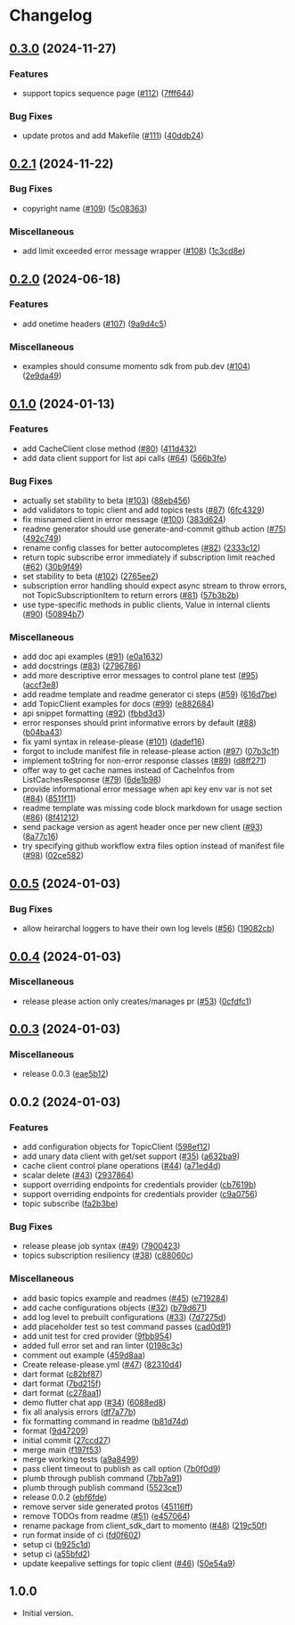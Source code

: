 # Changelog

## [0.3.0](https://github.com/momentohq/client-sdk-dart/compare/v0.2.1...v0.3.0) (2024-11-27)


### Features

* support topics sequence page ([#112](https://github.com/momentohq/client-sdk-dart/issues/112)) ([7fff644](https://github.com/momentohq/client-sdk-dart/commit/7fff6441b19533e5009c6acd5ea3a7d42ce435f9))


### Bug Fixes

* update protos and add Makefile ([#111](https://github.com/momentohq/client-sdk-dart/issues/111)) ([40ddb24](https://github.com/momentohq/client-sdk-dart/commit/40ddb24df8030f7e892be736d0b10a4311719630))

## [0.2.1](https://github.com/momentohq/client-sdk-dart/compare/v0.2.0...v0.2.1) (2024-11-22)


### Bug Fixes

* copyright name ([#109](https://github.com/momentohq/client-sdk-dart/issues/109)) ([5c08363](https://github.com/momentohq/client-sdk-dart/commit/5c0836369ff7e9fa0135150de276a4ad4445294d))


### Miscellaneous

* add limit exceeded error message wrapper ([#108](https://github.com/momentohq/client-sdk-dart/issues/108)) ([1c3cd8e](https://github.com/momentohq/client-sdk-dart/commit/1c3cd8e2bbe364d3af5810c45eafcd5d54310caa))

## [0.2.0](https://github.com/momentohq/client-sdk-dart/compare/v0.1.0...v0.2.0) (2024-06-18)


### Features

* add onetime headers ([#107](https://github.com/momentohq/client-sdk-dart/issues/107)) ([9a9d4c5](https://github.com/momentohq/client-sdk-dart/commit/9a9d4c518fa8ed769eb6cafc4f710a6e0ffca11c))


### Miscellaneous

* examples should consume momento sdk from pub.dev ([#104](https://github.com/momentohq/client-sdk-dart/issues/104)) ([2e9da49](https://github.com/momentohq/client-sdk-dart/commit/2e9da49f73828fe23dbe5cf13c025ed5ce2d2998))

## [0.1.0](https://github.com/momentohq/client-sdk-dart/compare/v0.0.5...v0.1.0) (2024-01-13)


### Features

* add CacheClient close method ([#80](https://github.com/momentohq/client-sdk-dart/issues/80)) ([411d432](https://github.com/momentohq/client-sdk-dart/commit/411d432c0f6989df746cf72d35e7c095351c6307))
* add data client support for list api calls ([#64](https://github.com/momentohq/client-sdk-dart/issues/64)) ([566b3fe](https://github.com/momentohq/client-sdk-dart/commit/566b3feba37e8c6072b7fe3e60bffe6d6756e14f))


### Bug Fixes

* actually set stability to beta ([#103](https://github.com/momentohq/client-sdk-dart/issues/103)) ([88eb456](https://github.com/momentohq/client-sdk-dart/commit/88eb45614bbd19ed4e5e42c1c7a1c7092710a7a7))
* add validators to topic client and add topics tests ([#87](https://github.com/momentohq/client-sdk-dart/issues/87)) ([6fc4329](https://github.com/momentohq/client-sdk-dart/commit/6fc43299fedadfab9d0414646c4747a3b6580316))
* fix misnamed client in error message ([#100](https://github.com/momentohq/client-sdk-dart/issues/100)) ([383d624](https://github.com/momentohq/client-sdk-dart/commit/383d624de096800e9500f3d28e586d9487a6b1ec))
* readme generator should use generate-and-commit github action ([#75](https://github.com/momentohq/client-sdk-dart/issues/75)) ([492c749](https://github.com/momentohq/client-sdk-dart/commit/492c749e3d0d9708a62763238d75365a198e68fa))
* rename config classes for better autocompletes ([#82](https://github.com/momentohq/client-sdk-dart/issues/82)) ([2333c12](https://github.com/momentohq/client-sdk-dart/commit/2333c1251a06547ca2323f1cfb1aa3381a155bdd))
* return topic subscribe error immediately if subscription limit reached ([#62](https://github.com/momentohq/client-sdk-dart/issues/62)) ([30b9f49](https://github.com/momentohq/client-sdk-dart/commit/30b9f49547225a4e438846490bab7ffb1d68e3cf))
* set stability to beta ([#102](https://github.com/momentohq/client-sdk-dart/issues/102)) ([2765ee2](https://github.com/momentohq/client-sdk-dart/commit/2765ee2691cc31bf5a6b0721d7c8f5c5d9201694))
* subscription error handling should expect async stream to throw errors, not TopicSubscriptionItem to return errors ([#81](https://github.com/momentohq/client-sdk-dart/issues/81)) ([57b3b2b](https://github.com/momentohq/client-sdk-dart/commit/57b3b2b596ba45e10b11efad5f306f7693b7b18e))
* use type-specific methods in public clients, Value in internal clients ([#90](https://github.com/momentohq/client-sdk-dart/issues/90)) ([50894b7](https://github.com/momentohq/client-sdk-dart/commit/50894b75869e04b4c60c5d9c3d41befbc3a6f652))


### Miscellaneous

* add doc api examples ([#91](https://github.com/momentohq/client-sdk-dart/issues/91)) ([e0a1632](https://github.com/momentohq/client-sdk-dart/commit/e0a1632ebeca5f98ee965eb2486c4b866291ede3))
* add docstrings ([#83](https://github.com/momentohq/client-sdk-dart/issues/83)) ([2796786](https://github.com/momentohq/client-sdk-dart/commit/2796786ce513c2b9e759f7650f8d4b193f774740))
* add more descriptive error messages to control plane test ([#95](https://github.com/momentohq/client-sdk-dart/issues/95)) ([accf3e8](https://github.com/momentohq/client-sdk-dart/commit/accf3e8f74f4e1f0e4f37ca307c862b84bd9f89f))
* add readme template and readme generator ci steps ([#59](https://github.com/momentohq/client-sdk-dart/issues/59)) ([616d7be](https://github.com/momentohq/client-sdk-dart/commit/616d7beaf36d0c577f923597d07fbdea9c44a170))
* add TopicClient examples for docs ([#99](https://github.com/momentohq/client-sdk-dart/issues/99)) ([e882684](https://github.com/momentohq/client-sdk-dart/commit/e88268457b27141d6b49caa7b4b30855ad1ceb30))
* api snippet formatting ([#92](https://github.com/momentohq/client-sdk-dart/issues/92)) ([fbbd3d3](https://github.com/momentohq/client-sdk-dart/commit/fbbd3d30066c6ac1d70ab13c122605fa51b47035))
* error responses should print informative errors by default ([#88](https://github.com/momentohq/client-sdk-dart/issues/88)) ([b04ba43](https://github.com/momentohq/client-sdk-dart/commit/b04ba431428702c21479b71f1268c0f19b72ea04))
* fix yaml syntax in release-please ([#101](https://github.com/momentohq/client-sdk-dart/issues/101)) ([dadef16](https://github.com/momentohq/client-sdk-dart/commit/dadef1670f3ab6e28bba2279f436170b419946f7))
* forgot to include manifest file in release-please action ([#97](https://github.com/momentohq/client-sdk-dart/issues/97)) ([07b3c1f](https://github.com/momentohq/client-sdk-dart/commit/07b3c1f187d88eaea9820b65e8c28b726b6dcda7))
* implement toString for non-error response classes ([#89](https://github.com/momentohq/client-sdk-dart/issues/89)) ([d8ff271](https://github.com/momentohq/client-sdk-dart/commit/d8ff27116f1c2ff4fc0abdc977eca356fbbefd97))
* offer way to get cache names instead of CacheInfos from ListCachesResponse ([#79](https://github.com/momentohq/client-sdk-dart/issues/79)) ([6de1b98](https://github.com/momentohq/client-sdk-dart/commit/6de1b985128d979614adbc06131a64c8364e116b))
* provide informational error message when api key env var is not set ([#84](https://github.com/momentohq/client-sdk-dart/issues/84)) ([8511f11](https://github.com/momentohq/client-sdk-dart/commit/8511f11ebffe0a3a41972d407053ca8caa48e3db))
* readme template was missing code block markdown for usage section ([#86](https://github.com/momentohq/client-sdk-dart/issues/86)) ([8f41212](https://github.com/momentohq/client-sdk-dart/commit/8f412126ccd8af52241701cdfa45a6c92d97f138))
* send package version as agent header once per new client ([#93](https://github.com/momentohq/client-sdk-dart/issues/93)) ([8a77c16](https://github.com/momentohq/client-sdk-dart/commit/8a77c169a6e22c22b49f39927d1bc03981da232e))
* try specifying github workflow extra files option instead of manifest file ([#98](https://github.com/momentohq/client-sdk-dart/issues/98)) ([02ce582](https://github.com/momentohq/client-sdk-dart/commit/02ce5825198e7f2ae80a48d4094d5b128eb9a977))

## [0.0.5](https://github.com/momentohq/client-sdk-dart/compare/v0.0.4...v0.0.5) (2024-01-03)


### Bug Fixes

* allow heirarchal loggers to have their own log levels ([#56](https://github.com/momentohq/client-sdk-dart/issues/56)) ([19082cb](https://github.com/momentohq/client-sdk-dart/commit/19082cbced2b480c1ddb264df0741baf2c631072))

## [0.0.4](https://github.com/momentohq/client-sdk-dart/compare/v0.0.3...v0.0.4) (2024-01-03)


### Miscellaneous

* release please action only creates/manages pr ([#53](https://github.com/momentohq/client-sdk-dart/issues/53)) ([0cfdfc1](https://github.com/momentohq/client-sdk-dart/commit/0cfdfc121079421cb8f546897d2362edfc833533))

## [0.0.3](https://github.com/momentohq/client-sdk-dart/compare/v0.0.2...v0.0.3) (2024-01-03)


### Miscellaneous

* release 0.0.3 ([eae5b12](https://github.com/momentohq/client-sdk-dart/commit/eae5b12794d156ff793d7dec2caf9f9859115da8))

## 0.0.2 (2024-01-03)


### Features

* add configuration objects for TopicClient ([598ef12](https://github.com/momentohq/client-sdk-dart/commit/598ef1253aacc96f1db6d596e86f718b17b5b179))
* add unary data client with get/set support ([#35](https://github.com/momentohq/client-sdk-dart/issues/35)) ([a632ba9](https://github.com/momentohq/client-sdk-dart/commit/a632ba95ed6ea3e1019185a46f10a502433a6d51))
* cache client control plane operations ([#44](https://github.com/momentohq/client-sdk-dart/issues/44)) ([a71ed4d](https://github.com/momentohq/client-sdk-dart/commit/a71ed4d059c4f5d63c701a5985ed1115241ab728))
* scalar delete ([#43](https://github.com/momentohq/client-sdk-dart/issues/43)) ([2937864](https://github.com/momentohq/client-sdk-dart/commit/2937864c5f357640d9dc371bfdccc695a6bcc91f))
* support overriding endpoints for credentials provider ([cb7619b](https://github.com/momentohq/client-sdk-dart/commit/cb7619bcbb3ddea2d88cfc53f9b120e4b1b2b2bc))
* support overriding endpoints for credentials provider ([c9a0756](https://github.com/momentohq/client-sdk-dart/commit/c9a075648d4cf31a4e62d7ed63e52e6f8c39e6a5))
* topic subscribe ([fa2b3be](https://github.com/momentohq/client-sdk-dart/commit/fa2b3bef8192788896fbacbe5f44c2ad13774260))


### Bug Fixes

* release please job syntax ([#49](https://github.com/momentohq/client-sdk-dart/issues/49)) ([7900423](https://github.com/momentohq/client-sdk-dart/commit/790042304679b1deb218220b208188f5289fc73d))
* topics subscription resiliency ([#38](https://github.com/momentohq/client-sdk-dart/issues/38)) ([c88060c](https://github.com/momentohq/client-sdk-dart/commit/c88060cfa2d85c8df40cf3cb307b012c9099d6c3))


### Miscellaneous

* add basic topics example and readmes ([#45](https://github.com/momentohq/client-sdk-dart/issues/45)) ([e719284](https://github.com/momentohq/client-sdk-dart/commit/e7192846fca5d570c30aac6d2775bf56e28c0ea3))
* add cache configurations objects ([#32](https://github.com/momentohq/client-sdk-dart/issues/32)) ([b79d671](https://github.com/momentohq/client-sdk-dart/commit/b79d671f7e761ed74e6aae231632d2afa810e525))
* add log level to prebuilt configurations ([#33](https://github.com/momentohq/client-sdk-dart/issues/33)) ([7d7275d](https://github.com/momentohq/client-sdk-dart/commit/7d7275dbbd279c24a324ff87a902c45d1c3b82b0))
* add placeholder test so test command passes ([cad0d91](https://github.com/momentohq/client-sdk-dart/commit/cad0d912dab3f194d1a279bf71cc96fbdc5602ec))
* add unit test for cred provider ([9fbb954](https://github.com/momentohq/client-sdk-dart/commit/9fbb954ba2caf344e895f07183648520210b6d65))
* added full error set and ran linter ([0198c3c](https://github.com/momentohq/client-sdk-dart/commit/0198c3cb7c36b95010cd40e6bf19595764db2496))
* comment out example ([459d8aa](https://github.com/momentohq/client-sdk-dart/commit/459d8aae5eb65f0cc54b183cda1c7ceee6919e68))
* Create release-please.yml ([#47](https://github.com/momentohq/client-sdk-dart/issues/47)) ([82310d4](https://github.com/momentohq/client-sdk-dart/commit/82310d4c4c783d20ec151909d15ce91560c0641b))
* dart format ([c82bf87](https://github.com/momentohq/client-sdk-dart/commit/c82bf879d29844db8b0f9c676fc6eb70f416fce9))
* dart format ([7bd215f](https://github.com/momentohq/client-sdk-dart/commit/7bd215f8177cf899a12a9301eb3eeb93884653eb))
* dart format ([c278aa1](https://github.com/momentohq/client-sdk-dart/commit/c278aa1471912aeae25755254b6b660db8310d0a))
* demo flutter chat app ([#34](https://github.com/momentohq/client-sdk-dart/issues/34)) ([6088ed8](https://github.com/momentohq/client-sdk-dart/commit/6088ed8cadd67b8c6e779d73e03cbe6dc0b26d90))
* fix all analysis errors ([df7a77b](https://github.com/momentohq/client-sdk-dart/commit/df7a77befa5b8278f4471a9a47ac50a36d0989bb))
* fix formatting command in readme ([b81d74d](https://github.com/momentohq/client-sdk-dart/commit/b81d74d2e6381e9a037d966c14ac1a4d05c78c88))
* format ([9d47209](https://github.com/momentohq/client-sdk-dart/commit/9d4720924405b8f1972f3d6e550d4d6f644f3239))
* initial commit ([27ccd27](https://github.com/momentohq/client-sdk-dart/commit/27ccd27b209439591f49b0cad670ca47e7882252))
* merge main ([f197f53](https://github.com/momentohq/client-sdk-dart/commit/f197f5333369e8971886e6940faf96a0ed3acf9e))
* merge working tests ([a9a8499](https://github.com/momentohq/client-sdk-dart/commit/a9a849900983736b5e5cbc7e8e6772b7d9b16636))
* pass client timeout to publish as call option ([7b0f0d9](https://github.com/momentohq/client-sdk-dart/commit/7b0f0d9dd6927d45f2b8e1e4e0f745bc577dda03))
* plumb through publish command ([7bb7a91](https://github.com/momentohq/client-sdk-dart/commit/7bb7a91b211c4b046f1ca1629a317c35ba9a1b7a))
* plumb through publish command ([5523ce1](https://github.com/momentohq/client-sdk-dart/commit/5523ce1b8ec7e05926f3847d92bd94e3ad52a10f))
* release 0.0.2 ([ebf6fde](https://github.com/momentohq/client-sdk-dart/commit/ebf6fde52ed73168d4f72c3f5f7f290839f19f6e))
* remove server side generated protos ([45116ff](https://github.com/momentohq/client-sdk-dart/commit/45116ff224aefd8020b8a46de0ae3f57e8b6f7a4))
* remove TODOs from readme ([#51](https://github.com/momentohq/client-sdk-dart/issues/51)) ([e457064](https://github.com/momentohq/client-sdk-dart/commit/e457064232a0db8353576848b2de22d39a0b3401))
* rename package from client_sdk_dart to momento ([#48](https://github.com/momentohq/client-sdk-dart/issues/48)) ([219c50f](https://github.com/momentohq/client-sdk-dart/commit/219c50f4bd49d80f3efdc56e3ad9724e73a9f158))
* run format inside of ci ([fd0f602](https://github.com/momentohq/client-sdk-dart/commit/fd0f60262a2a10d464709d4e047bd1b5bc214745))
* setup ci ([b925c1d](https://github.com/momentohq/client-sdk-dart/commit/b925c1df8aac46284932d8ccad458f97e6e6445a))
* setup ci ([a55bfd2](https://github.com/momentohq/client-sdk-dart/commit/a55bfd2fe0e956e4a0c8481e36e1fecf73b1e0b8))
* update keepalive settings for topic client ([#46](https://github.com/momentohq/client-sdk-dart/issues/46)) ([50e54a9](https://github.com/momentohq/client-sdk-dart/commit/50e54a9054c8358fc867cabf768c25fd05c8ca08))

## 1.0.0

- Initial version.
